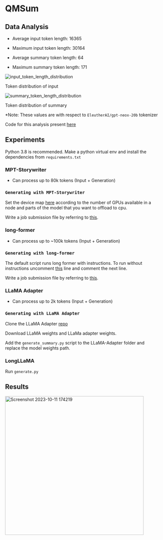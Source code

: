 # QMSum

## Data Analysis

- Average input token length: 16365
- Maximum input token length: 30164

- Average summary token length: 64
- Maximum summary token length: 171


![input_token_length_distribution](https://github.com/Sleepyhead01/QMSum/assets/69421538/8ae916b6-27c1-4787-9f8d-a786d7c9e364)

Token distribution of input


![summary_token_length_distribution](https://github.com/Sleepyhead01/QMSum/assets/69421538/9f41d24c-dd12-4088-9ea5-4a93c7ab2658)

Token distribution of summary

*Note: These values are with respect to `EleutherAI/gpt-neox-20b` tokenizer

Code for this analysis present [here](https://github.com/Sleepyhead01/QMSum/blob/main/mpt-storywriter/token_len_analysis.py)

## Experiments
Python 3.8 is recommended.
Make a python virtual env and install the dependencies from `requirements.txt`

### MPT-Storywriter
- Can process up to 80k tokens (Input + Generation)

### `Generating with MPT-Storywriter`

Set the  device map [here](https://github.com/Sleepyhead01/QMSum/blob/570abc33308f729ec42c1f6bb71d30386344185d/mpt-storywriter/mpt_generate.py#L58) according to the number of GPUs available in a node and parts of the model that you want to offload to cpu.

Write a job submission file by referring to [this](https://github.com/Sleepyhead01/QMSum/blob/main/mpt-storywriter/inf_gen.sh).

### long-former
- Can process up to ~100k tokens (Input + Generation)

### `Generating with long-former`

The default script runs long former with instructions. To run without instructions uncomment [this](https://github.com/Sleepyhead01/QMSum/blob/9cd4684abdb869a743aa2b68b11ad46dbaad771f/long-former/generate_summary.py#L64) line and comment the next line. 

Write a job submission file by referring to [this](https://github.com/Sleepyhead01/QMSum/blob/main/mpt-storywriter/inf_gen.sh).

### LLaMA Adapter
- Can process up to 2k tokens (Input + Generation)

### `Generating with LLaMA Adapter`

Clone the LLaMA Adapter [repo](https://github.com/OpenGVLab/LLaMA-Adapter)

Download LLaMA weights and LLaMa adapter weights.

Add the `generate_summary.py` script to the LLaMA-Adapter folder and replace the model weights path.

### LongLLaMA

Run `generate.py`

## Results

<img width="451" alt="Screenshot 2023-10-11 174219" src="https://github.com/Sleepyhead01/QMSum/assets/69421538/733f2ba0-4850-45fb-855b-490a68921bb9">


